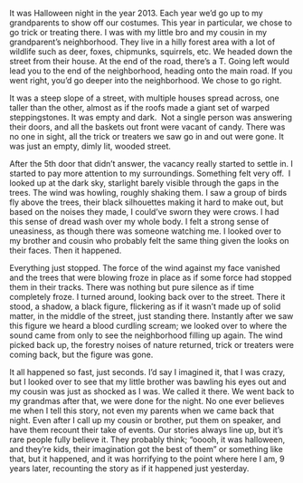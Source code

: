 It was Halloween night in the year 2013. Each year we’d go up to my grandparents to show off our costumes. This year in particular, we chose to go trick or treating there. I was with my little bro and my cousin in my grandparent’s neighborhood. They live in a hilly forest area with a lot of wildlife such as deer, foxes, chipmunks, squirrels, etc. We headed down the street from their house. At the end of the road, there’s a T. Going left would lead you to the end of the neighborhood, heading onto the main road. If you went right, you’d go deeper into the neighborhood. We chose to go right. 

It was a steep slope of a street, with multiple houses spread across, one taller than the other, almost as if the roofs made a giant set of warped steppingstones. It was empty and dark.  Not a single person was answering their doors, and all the baskets out front were vacant of candy. There was no one in sight, all the trick or treaters we saw go in and out were gone. It was just an empty, dimly lit, wooded street. 

After the 5th door that didn’t answer, the vacancy really started to settle in. I started to pay more attention to my surroundings. Something felt very off.  I looked up at the dark sky, starlight barely visible through the gaps in the trees. The wind was howling, roughly shaking them. I saw a group of birds fly above the trees, their black silhouettes making it hard to make out, but based on the noises they made, I could’ve sworn they were crows. I had this sense of dread wash over my whole body. I felt a strong sense of uneasiness, as though there was someone watching me. I looked over to my brother and cousin who probably felt the same thing given the looks on their faces. Then it happened.

Everything just stopped. The force of the wind against my face vanished and the trees that were blowing froze in place as if some force had stopped them in their tracks. There was nothing but pure silence as if time completely froze. I turned around, looking back over to the street. There it stood, a shadow, a black figure, flickering as if it wasn’t made up of solid matter, in the middle of the street, just standing there. Instantly after we saw this figure we heard a blood curdling scream; we looked over to where the sound came from only to see the neighborhood filling up again. The wind picked back up, the forestry noises of nature returned, trick or treaters were coming back, but the figure was gone. 

It all happened so fast, just seconds. I’d say I imagined it, that I was crazy, but I looked over to see that my little brother was bawling his eyes out and my cousin was just as shocked as I was. We called it there. We went back to my grandmas after that, we were done for the night. No one ever believes me when I tell this story, not even my parents when we came back that night. Even after I call up my cousin or brother, put them on speaker, and have them recount their take of events. Our stories always line up, but it’s rare people fully believe it. They probably think; “ooooh, it was halloween, and they’re kids, their imagination got the best of them” or something like that, but it happened, and it was horrifying to the point where here I am, 9 years later, recounting the story as if it happened just yesterday.
 